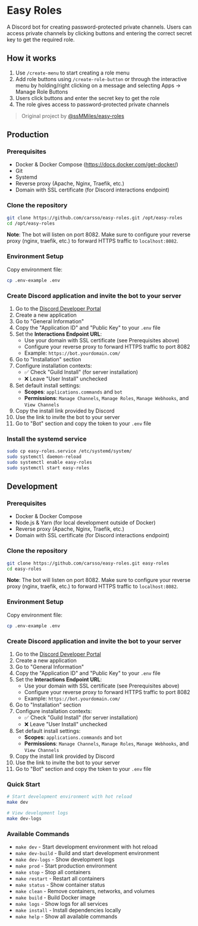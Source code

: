 # Easy Roles

A Discord bot for creating password-protected private channels. Users can access private channels by clicking buttons and entering the correct secret key to get the required role.

## How it works

1. Use `/create-menu` to start creating a role menu
2. Add role buttons using `/create-role-button` or through the interactive menu by holding/right clicking on a message and selecting Apps → Manage Role Buttons
3. Users click buttons and enter the secret key to get the role
4. The role gives access to password-protected private channels

> Original project by [@ssMMiles/easy-roles](https://github.com/ssMMiles/easy-roles)

## Production

### Prerequisites
- Docker & Docker Compose (https://docs.docker.com/get-docker/)
- Git
- Systemd
- Reverse proxy (Apache, Nginx, Traefik, etc.)
- Domain with SSL certificate (for Discord interactions endpoint)

### Clone the repository
```bash
git clone https://github.com/carsso/easy-roles.git /opt/easy-roles
cd /opt/easy-roles
```

**Note**: The bot will listen on port 8082. Make sure to configure your reverse proxy (nginx, traefik, etc.) to forward HTTPS traffic to `localhost:8082`.

### Environment Setup

Copy environment file:
```bash
cp .env-example .env
```

### Create Discord application and invite the bot to your server

1. Go to the [Discord Developer Portal](https://discord.com/developers/applications)
2. Create a new application
3. Go to "General Information"
4. Copy the "Application ID" and "Public Key" to your `.env` file
5. Set the **Interactions Endpoint URL**:
   - Use your domain with SSL certificate (see Prerequisites above)
   - Configure your reverse proxy to forward HTTPS traffic to port 8082
   - Example: `https://bot.yourdomain.com/`
6. Go to "Installation" section
7. Configure installation contexts:
   - ✅ Check "Guild Install" (for server installation)
   - ❌ Leave "User Install" unchecked
8. Set default install settings:
   - **Scopes**: `applications.commands` and `bot`
   - **Permissions**: `Manage Channels`, `Manage Roles`, `Manage Webhooks`, and `View Channels`
9. Copy the install link provided by Discord
10. Use the link to invite the bot to your server
11. Go to "Bot" section and copy the token to your `.env` file

### Install the systemd service

```bash
sudo cp easy-roles.service /etc/systemd/system/
sudo systemctl daemon-reload
sudo systemctl enable easy-roles
sudo systemctl start easy-roles
```

## Development

### Prerequisites
- Docker & Docker Compose
- Node.js & Yarn (for local development outside of Docker)
- Reverse proxy (Apache, Nginx, Traefik, etc.)
- Domain with SSL certificate (for Discord interactions endpoint)

### Clone the repository
```bash
git clone https://github.com/carsso/easy-roles.git easy-roles
cd easy-roles
```

**Note**: The bot will listen on port 8082. Make sure to configure your reverse proxy (nginx, traefik, etc.) to forward HTTPS traffic to `localhost:8082`.

### Environment Setup

Copy environment file:
```bash
cp .env-example .env
```

### Create Discord application and invite the bot to your server

1. Go to the [Discord Developer Portal](https://discord.com/developers/applications)
2. Create a new application
3. Go to "General Information"
4. Copy the "Application ID" and "Public Key" to your `.env` file
5. Set the **Interactions Endpoint URL**:
   - Use your domain with SSL certificate (see Prerequisites above)
   - Configure your reverse proxy to forward HTTPS traffic to port 8082
   - Example: `https://bot.yourdomain.com/`
6. Go to "Installation" section
7. Configure installation contexts:
   - ✅ Check "Guild Install" (for server installation)
   - ❌ Leave "User Install" unchecked
8. Set default install settings:
   - **Scopes**: `applications.commands` and `bot`
   - **Permissions**: `Manage Channels`, `Manage Roles`, `Manage Webhooks`, and `View Channels`
9. Copy the install link provided by Discord
10. Use the link to invite the bot to your server
11. Go to "Bot" section and copy the token to your `.env` file

### Quick Start
```bash
# Start development environment with hot reload
make dev

# View development logs
make dev-logs
```

### Available Commands
- `make dev` - Start development environment with hot reload
- `make dev-build` - Build and start development environment  
- `make dev-logs` - Show development logs
- `make prod` - Start production environment
- `make stop` - Stop all containers
- `make restart` - Restart all containers
- `make status` - Show container status
- `make clean` - Remove containers, networks, and volumes
- `make build` - Build Docker image
- `make logs` - Show logs for all services
- `make install` - Install dependencies locally
- `make help` - Show all available commands